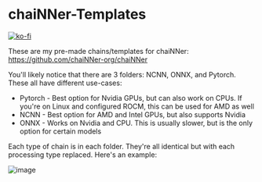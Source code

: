 # chaiNNer-Templates
[![ko-fi](https://ko-fi.com/img/githubbutton_sm.svg)](https://ko-fi.com/J3J3BCC3L)

These are my pre-made chains/templates for chaiNNer: https://github.com/chaiNNer-org/chaiNNer

You'll likely notice that there are 3 folders: NCNN, ONNX, and Pytorch. These all have different use-cases:
- Pytorch - Best option for Nvidia GPUs, but can also work on CPUs. If you're on Linux and configured ROCM, this can be used for AMD as well
- NCNN - Best option for AMD and Intel GPUs, but also supports Nvidia
- ONNX - Works on Nvidia and CPU. This is usually slower, but is the only option for certain models

Each type of chain is in each folder. They're all identical but with each processing type replaced. Here's an example:

![image](https://github.com/Kim2091/chaiNNer-Templates/assets/62084776/68e5abf3-7da5-49a5-9b51-fa90db7f59c9)
